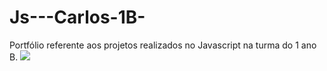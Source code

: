 # Js---Carlos-1B-
Portfólio referente aos projetos realizados no Javascript na turma do 1 ano B.
![](link)
